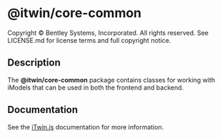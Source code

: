 # @itwin/core-common

Copyright © Bentley Systems, Incorporated. All rights reserved. See LICENSE.md for license terms and full copyright notice.

## Description

The __@itwin/core-common__ package contains classes for working with iModels that can be used in both the frontend and backend.

## Documentation

See the [iTwin.js](https://www.itwinjs.org) documentation for more information.
